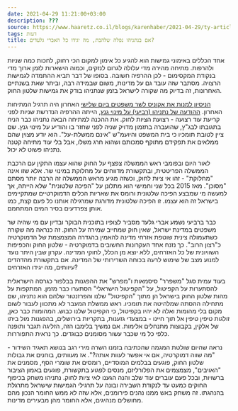 ```yaml
---
date: 2021-04-29 11:21:00+03:00
description: ???
source: https://www.haaretz.co.il/blogs/karenhaber/2021-04-29/ty-article/0000017f-f8ee-d460-afff-fbee40020000
tags: דעות
title: אם בנתניהו נפלה שלהבת, מה יגידו כל האברי גלעדים?
---
```


אחד הכללים באימוני גמישות הוא להגיע כל אימון למקום הכי רחוק, לחכות כמה שניות ולהרפות. מתיחה מהירה מדי עלולה לגרום לנזקים, וכמוה הישארות לזמן ארוך מדי בנקודת המקסימום - לכן ההרפיה חשובה. בסופו של דבר תביא ההתמדה לגמישות הרצויה. מסתבר שזה עובד גם על מדינות, משום שבמידה רבה, וביתר שאת בשנתיים האחרונות, זה בדיוק מה שקורה לישראל בזמן שנתניהו בודק את גמישות שלטון החוק. 

[הניסיון למנות את אקוניס לשר משפטים ביום שלישי](/news/law/2021-04-27/ty-article/.premium/0000017f-eaae-d639-af7f-ebffa1140000) האחרון היה תרגיל המתיחות האחרון. [ההודעה של נתניהו (רביעי) על מינוי גנץ](/news/elections/2021-04-28/ty-article/0000017f-f468-d487-abff-f7fe93100000), הייתה ההרפיה הנדרשת שניות לפני קריעת עוד רצועה - רצועת הציות לחוק. את ההכנה למתיחה הבאה נתניהו כבר הניח בתגובתו לבג"ץ, שהועברה בתזמון מדויק שניה לפני שחזר בו והודיע על מינוי גנץ. שם ציין לטובת תומכיו כי בית המשפט והיועמ"ש "אינם ממשלת-על". הוא יודע מצוין שהם ממלאים את תפקידם מתוקף סמכותם ושהוא חרג משלו, אבל בלי עוד מתיחה קטנה נתניהו פשוט לא יכול. 

לאור היום ובפומבי ראש הממשלה צפצף על החוק שהוא עצמו התקין עם הרכבת הממשלה הפריטטית, ובתקשורת מדווחים על מחלוקת במינוי שר. אלא שזו אינה "מחלוקת" - זהו אי ציות לחוק, וכשזה מגיע מראש הממשלה זה הרבה יותר מסתם "מסוכן". מאז 2015 בכל שני וחמישי הוא מתלונן על "הפיכה שלטונית" שלא הייתה, אך למעשה מי שמבצע הפיכה שלטונית ורומס את שאריות הכלים הדמוקרטיים שמתקיימים בישראל זה הוא עצמו. זו הפיכה שלטונית מדורגת שמרגילה אותנו כל פעם קצת, כמו אותן צפרדעים בסיר המים המתחמם. 

כבר ברביעי נשמע אברי גלעד מסביר לצופיו בתוכנית הבוקר ובדיון עם מי שהיה שר משפטים במדינת ישראל, שאין חוק שמחייב שמירה על החוק. זה כנראה מה שקורה כשתעמולה צינית שוטפת אזרחי מדינה להאמין בהגדרה המצמצמת של הדמוקרטיה כ"רצון הרוב". כך נזנח אחד העקרונות החשובים בדמוקרטיה - שלטון החוק והכפיפות השוויונית של כל האזרחים, ללא יוצא מן הכלל, לחוקי המדינה. עקרון שבין היתר נועד למנוע מצב של שימוש לרעה בכוחה השרירותי של המדינה. אם בתקשורת מהדהדים עיוותים, מה יגידו האזרחים? 

בעוד עמית סגל "משפרר" סיסמאות ו"מפרש" את ההפגנות בבלפור כגרסה הישראלית להסתערות על הקפיטול, על "הקפיטול הישראלי" הסתערו כבר מזמן. המתקפות על מהות שלטון החוק בישראל הן מתוך "הקפיטול" שלנו והפרזנטור שלהם הוא נתניהו, שם מתחילה ההסתה שמלהיטה את תומכיו. ראש ממשלת המעבר לא מתכוון לעבור לשום מקום בלי מהומות ואלה לא יהיו בקפיטול, כי הקפיטול שלנו כבוש. המהומות כבר כאן, זולגות טיפין טיפין אל תוך חיינו - במצעדי גזענות, בתקריות בירושלים, בהפגנות מול ביתו של אלקין, בקבוצות מתנחלים אלימות. אם נמשיך בלימבו הזה, הזליגה תגבר ותופנה כלפי כל מי שכבר עשור מסומנים כבוגדים. כך נראית התפוררות. 

נראה שהיום שולטת המגמה שהכתיבה בזמנו השרה מירי רגב בנושא תאגיד השידור - "מה שווה דמוקרטיה, אם אי אפשר לעוות אותה?". אז מעוותים, בוחנים את גבולות שלטון החוק, פוגעים בבלמים המוסדיים, רומסים את שומרי הסף, מסמנים את "האויבים", מצמצמים את הפלורליזם, מנסים לפגוע בתקשורת, פוגעים באמון הציבור ברשויות, ובכל פעם עוברים עוד שלב והנה הגענו לאי ציות לחוק. נתניהו משחק בכיפוף החוקים כמעט עד לנקודת השבירה ובונה על תרגילי הגמישות שישראל מתרגלת בהנהגתו. זה משחק באש ממנו נהנים פירומנים, אלא שזה לא ממש החומר הנכון מהם מחושלים מנהיגים, אלא החומר מהן מבעירים מדינות.
